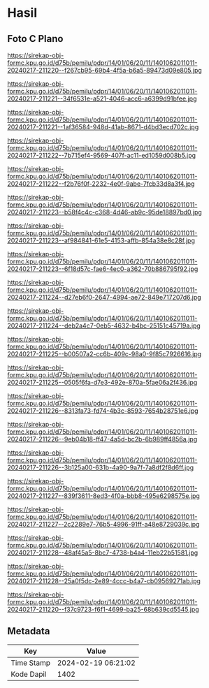 # Hasil

## Foto C Plano

https://sirekap-obj-formc.kpu.go.id/d75b/pemilu/pdpr/14/01/06/20/11/1401062011011-20240217-211220--f267cb95-69b4-4f5a-b6a5-89473d09e805.jpg

https://sirekap-obj-formc.kpu.go.id/d75b/pemilu/pdpr/14/01/06/20/11/1401062011011-20240217-211221--34f6531e-a521-4046-acc6-a6399d91bfee.jpg

https://sirekap-obj-formc.kpu.go.id/d75b/pemilu/pdpr/14/01/06/20/11/1401062011011-20240217-211221--1af36584-948d-41ab-8671-d4bd3ecd702c.jpg

https://sirekap-obj-formc.kpu.go.id/d75b/pemilu/pdpr/14/01/06/20/11/1401062011011-20240217-211222--7b715ef4-9569-407f-ac11-ed1059d008b5.jpg

https://sirekap-obj-formc.kpu.go.id/d75b/pemilu/pdpr/14/01/06/20/11/1401062011011-20240217-211222--f2b76f0f-2232-4e0f-9abe-7fcb33d8a3f4.jpg

https://sirekap-obj-formc.kpu.go.id/d75b/pemilu/pdpr/14/01/06/20/11/1401062011011-20240217-211223--b58f4c4c-c368-4d46-ab9c-95de18897bd0.jpg

https://sirekap-obj-formc.kpu.go.id/d75b/pemilu/pdpr/14/01/06/20/11/1401062011011-20240217-211223--af984841-61e5-4153-affb-854a38e8c28f.jpg

https://sirekap-obj-formc.kpu.go.id/d75b/pemilu/pdpr/14/01/06/20/11/1401062011011-20240217-211223--6f18d57c-fae6-4ec0-a362-70b886795f92.jpg

https://sirekap-obj-formc.kpu.go.id/d75b/pemilu/pdpr/14/01/06/20/11/1401062011011-20240217-211224--d27eb6f0-2647-4994-ae72-849e717207d6.jpg

https://sirekap-obj-formc.kpu.go.id/d75b/pemilu/pdpr/14/01/06/20/11/1401062011011-20240217-211224--deb2a4c7-0eb5-4632-b4bc-25151c45719a.jpg

https://sirekap-obj-formc.kpu.go.id/d75b/pemilu/pdpr/14/01/06/20/11/1401062011011-20240217-211225--b00507a2-cc6b-409c-98a0-9f85c7926616.jpg

https://sirekap-obj-formc.kpu.go.id/d75b/pemilu/pdpr/14/01/06/20/11/1401062011011-20240217-211225--0505f6fa-d7e3-492e-870a-5fae06a2f436.jpg

https://sirekap-obj-formc.kpu.go.id/d75b/pemilu/pdpr/14/01/06/20/11/1401062011011-20240217-211226--8313fa73-fd74-4b3c-8593-7654b28751e6.jpg

https://sirekap-obj-formc.kpu.go.id/d75b/pemilu/pdpr/14/01/06/20/11/1401062011011-20240217-211226--9eb04b18-ff47-4a5d-bc2b-6b989ff4856a.jpg

https://sirekap-obj-formc.kpu.go.id/d75b/pemilu/pdpr/14/01/06/20/11/1401062011011-20240217-211226--3b125a00-631b-4a90-9a7f-7a8df2f8d6ff.jpg

https://sirekap-obj-formc.kpu.go.id/d75b/pemilu/pdpr/14/01/06/20/11/1401062011011-20240217-211227--839f3611-8ed3-4f0a-bbb8-495e6298575e.jpg

https://sirekap-obj-formc.kpu.go.id/d75b/pemilu/pdpr/14/01/06/20/11/1401062011011-20240217-211227--2c2289e7-76b5-4996-91ff-a48e8729039c.jpg

https://sirekap-obj-formc.kpu.go.id/d75b/pemilu/pdpr/14/01/06/20/11/1401062011011-20240217-211228--48af45a5-8bc7-4738-b4a4-11eb22b51581.jpg

https://sirekap-obj-formc.kpu.go.id/d75b/pemilu/pdpr/14/01/06/20/11/1401062011011-20240217-211228--25a0f5dc-2e89-4ccc-b4a7-cb09569271ab.jpg

https://sirekap-obj-formc.kpu.go.id/d75b/pemilu/pdpr/14/01/06/20/11/1401062011011-20240217-211220--f37c9723-f6f1-4699-ba25-68b639cd5545.jpg


## Metadata

| Key        | Value               |
| ---------- | ------------------- |
| Time Stamp | 2024-02-19 06:21:02 |
| Kode Dapil | 1402                |



